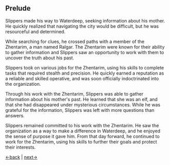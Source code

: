 ## Prelude

Slippers made his way to Waterdeep, seeking information about his mother. He quickly realized that navigating the city would be difficult, but he was resourceful and determined.

While searching for clues, he crossed paths with a member of the Zhentarim, a man named Ralgar. The Zhentarim were known for their ability to gather information and Slippers saw an opportunity to work with them to uncover the truth about his past.

Slippers took on various jobs for the Zhentarim, using his skills to complete tasks that required stealth and precision. He quickly earned a reputation as a reliable and skilled operative, and was soon officially indoctrinated into the organization.

Through his work with the Zhentarim, Slippers was able to gather information about his mother's past. He learned that she was an elf, and that she had disappeared under mysterious circumstances. While he was grateful for the information, Slippers was left with more questions than answers.

Slippers remained committed to his work with the Zhentarim. He saw the organization as a way to make a difference in Waterdeep, and he enjoyed the sense of purpose it gave him. From that day forward, he continued to work for the Zhentarim, using his skills to further their goals and protect their interests.

[←back](000.md) | [next→](002.md)
